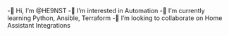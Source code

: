 -👋 Hi, I’m @HE9NST
-👀 I’m interested in Automation
-🌱 I’m currently learning Python, Ansible, Terraform
-💞️ I’m looking to collaborate on Home Assistant Integrations

